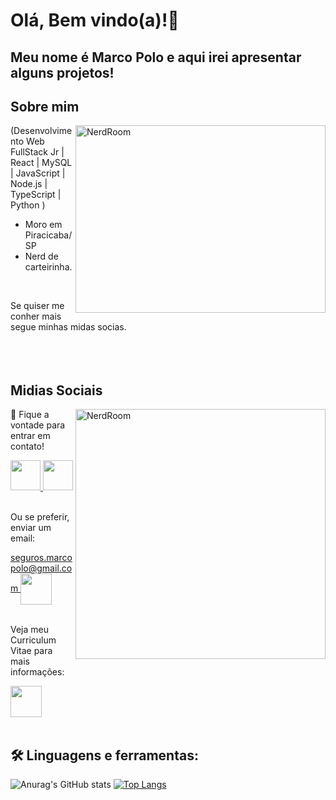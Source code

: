 # Olá, Bem vindo(a)!👋
## Meu nome é Marco Polo e aqui irei apresentar alguns projetos!
## Sobre mim

<img align="right" alt="NerdRoom" src="https://www.alura.com.br/artigos/assets/hello-world-em-varias-linguagens/imagem1.gif"  width="400px" height="300px"/>


(Desenvolvimento Web FullStack Jr | React | MySQL | JavaScript | Node.js | TypeScript | Python )

- Moro em Piracicaba/SP  
- Nerd de carteirinha.

<br/>

Se quiser me conher mais segue minhas midas socias.
<br/>
<br/>
<br/>
<br/>

## Midias Sociais

<img align="right" alt="NerdRoom" src="https://64.media.tumblr.com/fad698de81abf1f122ea815789e2d757/1ed9c10b867a1f1f-ca/s500x750/7ecc332ca2e0b210140d8f4b1ccfed85b0f7efb2.gifv"  width="400px"/>

💬 Fique a vontade para entrar em contato!

<a href="https://github.com/marcoPoloJr/" target="_blank">
  <img src="https://cdn.iconscout.com/icon/free/png-256/github-108-438008.png" width="48px" height="48px">
</a>
<a href="https://www.linkedin.com/in/marcopolojr/" target="_blank">
  <img src="https://i.ibb.co/Kx2GSrT/linkedin.png" width="48px" height="48px">
</a>
  <br/>
  <br/>
 
Ou se preferir, enviar um email:

<a href="mailto: seguros.marcopolo@gmail.com">
  seguros.marcopolo@gmail.com
	<img
			align="center"
			height="50"
			src="https://static-00.iconduck.com/assets.00/gmail-icon-509x512-ikquhn8l.png" />
	</a>
  <br/>
  <br/>

Veja meu Curriculum Vitae para mais informações:

<a href="https://github.com/marcoPoloJr/MarcoPoloJr/blob/main/Curriculo%20Marco%20Polo%20(1).pdf" target="_blank">
  <img
			align="center"
			height="50"
			src="https://cdn-icons-png.flaticon.com/512/6614/6614677.png" />
 </a> 
 <br/>
 <br/>






## 🛠 Linguagens e ferramentas:

![Anurag's GitHub stats](https://github-readme-stats.vercel.app/api?username=MarcoPoloJr&show_icons=true&theme=transparent)
[![Top Langs](https://github-readme-stats.vercel.app/api/top-langs/?username=MarcoPoloJr&layout=compact&theme=transparent)](https://github.com/anuraghazra/github-readme-stats)
